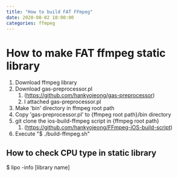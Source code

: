 ```yaml
---
title: "How to build FAT FFmpeg"
date: 2020-08-02 18:00:00
categories: ffmpeg
---
```


# How to make FAT ffmpeg static library
1. Download ffmpeg library
2. Download gas-preprocessor.pl
   1. (https://github.com/hankyojeong/gas-preprocessor)
   2. I attached gas-preprocessor.pl
3. Make 'bin' directory in ffmpeg root path
4. Copy 'gas-preprocessor.pl' to {ffmpeg root path}/bin directory
5. git clone the ios-build-ffmpeg script in {ffmpeg root path}
   1. (https://github.com/hankyojeong/FFmpeg-iOS-build-script)
6. Execute "$ ./build-ffmpeg.sh"

## How to check CPU type in static library
$ lipo -info [library name]